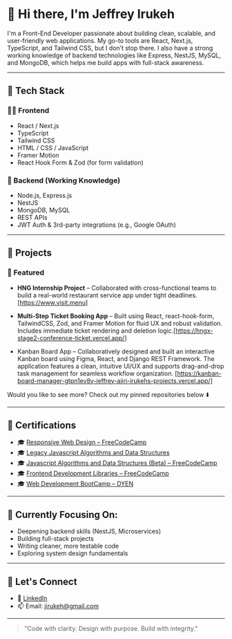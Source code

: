 

# 👋 Hi there, I'm Jeffrey Irukeh

I'm a Front-End Developer passionate about building clean, scalable, and user-friendly web applications. My go-to tools are React, Next.js, TypeScript, and Tailwind CSS, but I don’t stop there. I also have a strong working knowledge of backend technologies like Express, NestJS, MySQL, and MongoDB, which helps me build apps with full-stack awareness.

---

## 🚀 Tech Stack

### 🧑‍💻 Frontend
- React / Next.js
- TypeScript
- Tailwind CSS
- HTML / CSS / JavaScript
- Framer Motion
- React Hook Form & Zod (for form validation)

### 🧠 Backend (Working Knowledge)
- Node.js, Express.js
- NestJS
- MongoDB, MySQL
- REST APIs
- JWT Auth & 3rd-party integrations (e.g., Google OAuth)

---

## 📂 Projects

### 🌟 Featured
- **HNG Internship Project** – Collaborated with cross-functional teams to build a real-world restaurant service app under tight deadlines.[https://www.visit.menu]
  
- **Multi-Step Ticket Booking App** – Built using React, react-hook-form, TailwindCSS, Zod, and Framer Motion for fluid UX and robust validation. Includes immediate ticket rendering and deletion logic.[https://hngx-stage2-conference-ticket.vercel.app/]
  
- Kanban Board App – Collaboratively designed and built an interactive Kanban board using Figma, React, and Django REST Framework. The application features a clean, intuitive UI/UX and supports drag-and-drop task management for seamless workflow organization. [https://kanban-board-manager-gtpn1ev8y-jeffrey-ajiri-irukehs-projects.vercel.app/]


Would you like to see more? Check out my pinned repositories below ⬇️

---

## 📜 Certifications

- 🎓 [Responsive Web Design – FreeCodeCamp](https://www.freecodecamp.org/certification/Jirukeh/responsive-web-design)
- 🎓 [Legacy Javascript Algorithms and Data Structures](https://www.freecodecamp.org/certification/Jirukeh/javascript-algorithms-and-data-structures)
- 🎓 [Javascript Algorithms and Data Structures (Beta) – FreeCodeCamp](https://www.freecodecamp.org/certification/Jirukeh/javascript-algorithms-and-data-structures-v8)
- 🎓 [Frontend Development Libraries – FreeCodeCamp](https://www.freecodecamp.org/certification/Jirukeh/front-end-development-libraries)
- 🎓 [Web Development BootCamp – DYEN](https://drive.google.com/file/d/1wjjo_9Vb0MQm_LzWmae4nypsoOB9UvEI/view)


---

## 🎯 Currently Focusing On:
- Deepening backend skills (NestJS, Microservices)
- Building full-stack projects
- Writing cleaner, more testable code
- Exploring system design fundamentals

---

## 🤝 Let's Connect

- 💼 [LinkedIn](https://www.linkedin.com/in/your-linkedin)
- 📫 Email: jirukeh@gmail.com

---

> "Code with clarity. Design with purpose. Build with integrity."

